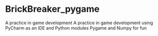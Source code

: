 # BrickBreaker_pygame
A practice in game development
A practice in game development using PyCharm as an IDE and Python modules Pygame and Numpy for fun
